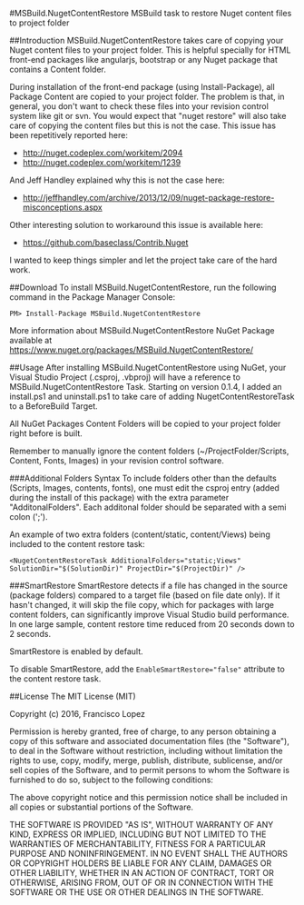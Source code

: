 #MSBuild.NugetContentRestore
MSBuild task to restore Nuget content files to project folder

##Introduction
MSBuild.NugetContentRestore takes care of copying your Nuget content files to your project folder. This is helpful specially for HTML front-end packages like angularjs, bootstrap or any Nuget package that contains a Content folder.

During installation of the front-end package (using Install-Package), all Package Content are copied to your project folder. The problem is that, in general, you don't want to check these files into your revision control system like git or svn. You would expect that "nuget restore" will also take care of copying the content files but this is not the case. This issue has been repetitively reported here:
- http://nuget.codeplex.com/workitem/2094
- http://nuget.codeplex.com/workitem/1239

And Jeff Handley explained why this is not the case here:
- http://jeffhandley.com/archive/2013/12/09/nuget-package-restore-misconceptions.aspx

Other interesting solution to workaround this issue is available here:
- https://github.com/baseclass/Contrib.Nuget

I wanted to keep things simpler and let the project take care of the hard work. 

##Download
To install MSBuild.NugetContentRestore, run the following command in the Package Manager Console:
    
	PM> Install-Package MSBuild.NugetContentRestore
	
More information about MSBuild.NugetContentRestore NuGet Package available at https://www.nuget.org/packages/MSBuild.NugetContentRestore/

##Usage
After installing MSBuild.NugetContentRestore using NuGet, your Visual Studio Project (.csproj, .vbproj) will have a reference to MSBuild.NugetContentRestore Task. Starting on version 0.1.4, I added an install.ps1 and uninstall.ps1 to take care of adding NugetContentRestoreTask to a BeforeBuild Target.

All NuGet Packages Content Folders will be copied to your project folder right before is built.

Remember to manually ignore the content folders (~/ProjectFolder/Scripts, Content, Fonts, Images) in your revision control software.

###Additional Folders Syntax
To include folders other than the defaults (Scripts, Images, contents, fonts), one must edit the csproj entry (added during the install of this package) with the extra parameter "AdditonalFolders". Each additonal folder should be separated with a semi colon (';').

An example of two extra folders (content/static, content/Views) being included to the content restore task:

    <NugetContentRestoreTask AdditionalFolders="static;Views" SolutionDir="$(SolutionDir)" ProjectDir="$(ProjectDir)" />


###SmartRestore
SmartRestore detects if a file has changed in the source (package folders) compared to a target file (based on file date only).
If it hasn't changed, it will skip the file copy, which for packages with large content folders, can significantly improve Visual Studio build performance.  In one large sample, content restore time reduced from 20 seconds down to 2 seconds.

SmartRestore is enabled by default.

To disable SmartRestore, add the `EnableSmartRestore="false"` attribute to the content restore task.

	
	
##License
The MIT License (MIT)

Copyright (c) 2016, Francisco Lopez

Permission is hereby granted, free of charge, to any person obtaining a copy
of this software and associated documentation files (the "Software"), to deal
in the Software without restriction, including without limitation the rights
to use, copy, modify, merge, publish, distribute, sublicense, and/or sell
copies of the Software, and to permit persons to whom the Software is
furnished to do so, subject to the following conditions:

The above copyright notice and this permission notice shall be included in all
copies or substantial portions of the Software.

THE SOFTWARE IS PROVIDED "AS IS", WITHOUT WARRANTY OF ANY KIND, EXPRESS OR
IMPLIED, INCLUDING BUT NOT LIMITED TO THE WARRANTIES OF MERCHANTABILITY,
FITNESS FOR A PARTICULAR PURPOSE AND NONINFRINGEMENT. IN NO EVENT SHALL THE
AUTHORS OR COPYRIGHT HOLDERS BE LIABLE FOR ANY CLAIM, DAMAGES OR OTHER
LIABILITY, WHETHER IN AN ACTION OF CONTRACT, TORT OR OTHERWISE, ARISING FROM,
OUT OF OR IN CONNECTION WITH THE SOFTWARE OR THE USE OR OTHER DEALINGS IN THE
SOFTWARE.
